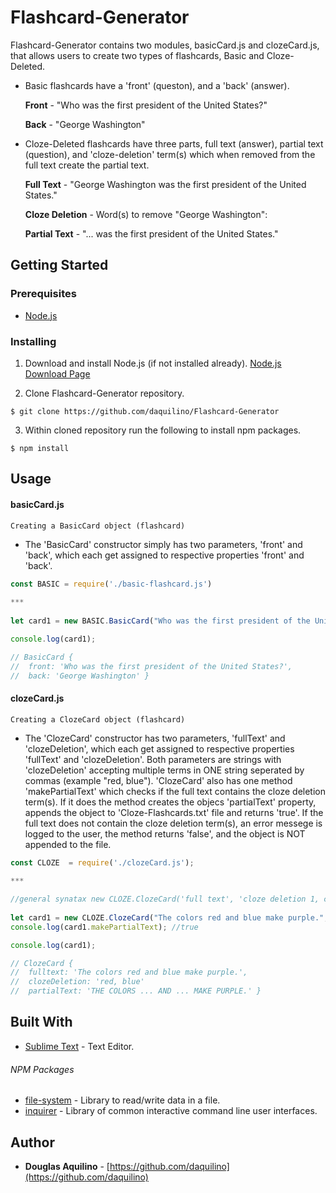 # Flashcard-Generator
	
Flashcard-Generator contains two modules, basicCard.js and clozeCard.js, that allows users to create two types of flashcards, Basic and Cloze-Deleted.  

- Basic flashcards have a 'front' (queston), and a 'back' (answer).

   **Front** - "Who was the first president of the United States?"

   **Back** - "George Washington"

	
- Cloze-Deleted flashcards have three parts, full text (answer), partial text (question), and 'cloze-deletion' term(s) which when removed from the full text create the partial text. 
      
   **Full Text** - "George Washington was the first president of the United States."

   **Cloze Deletion** - Word(s) to remove "George Washington":

   **Partial Text** - "... was the first president of the United States."

	
## Getting Started

### Prerequisites

* [Node.js](https://nodejs.org) 


### Installing

1. Download and install Node.js (if not installed already). 
[Node.js Download Page](https://nodejs.org/en/download/)

2. Clone Flashcard-Generator repository. 

```
$ git clone https://github.com/daquilino/Flashcard-Generator
```

3. Within cloned repository run the following to install npm packages.

```
$ npm install
```


## Usage
#### basicCard.js

`Creating a BasicCard object (flashcard)`

*  The 'BasicCard' constructor simply has two parameters, 'front' and 'back', which each get assigned to respective properties 'front' and 'back'.
 
```javascript
const BASIC = require('./basic-flashcard.js')
	
***
	
let card1 = new BASIC.BasicCard("Who was the first president of the United States?", "George Washington");

console.log(card1);

// BasicCard {
//	front: 'Who was the first president of the United States?',
//	back: 'George Washington' }

```
 #### clozeCard.js

`Creating a ClozeCard object (flashcard)`

*  The 'ClozeCard' constructor has two parameters, 'fullText' and 'clozeDeletion', which each get assigned to respective properties 'fullText' and 'clozeDeletion'. Both parameters are strings with 'clozeDeletion' accepting multiple terms in ONE string seperated by commas (example "red, blue").  'ClozeCard' also has one method 'makePartialText' which checks if the full text contains the cloze deletion term(s).  If it does the method creates the objecs 'partialText' property, appends the object to 'Cloze-Flashcards.txt' file and returns 'true'. If the full text does not contain the cloze deletion term(s), an error messege is logged to the user, the method returns 'false', and the object is NOT appended to the file.
 
```javascript
const CLOZE  = require('./clozeCard.js');
	
***

//general synatax new CLOZE.ClozeCard('full text', 'cloze deletion 1, cloze deletion 2, ...');
	
let card1 = new CLOZE.ClozeCard("The colors red and blue make purple.", "red, blue");
console.log(card1.makePartialText); //true

console.log(card1);

// ClozeCard {
//	fulltext: 'The colors red and blue make purple.',
//	clozeDeletion: 'red, blue'
//  partialText: 'THE COLORS ... AND ... MAKE PURPLE.' }

```
     
	 



## Built With

* [Sublime Text](https://www.sublimetext.com/) - Text Editor.

###### NPM Packages

* [file-system](https://www.npmjs.com/package/file-system)	- Library to read/write data in a file.
* [inquirer](https://www.npmjs.com/package/inquirer) - Library of common interactive command line user interfaces.



## Author

* **Douglas Aquilino** - [https://github.com/daquilino](https://github.com/daquilino)